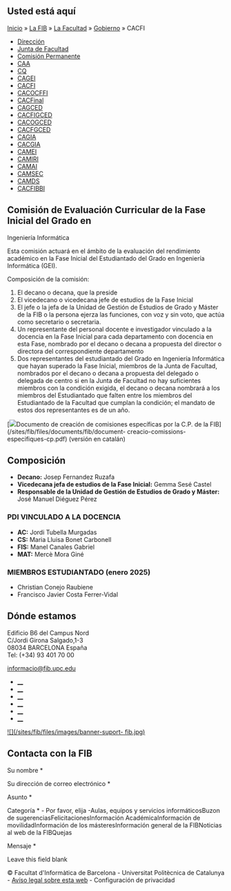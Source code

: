 ## Usted está aquí

[Inicio](/es) » [La FIB](/es/la-fib) » [La Facultad](/es/la-fib/la-facultad) »
[Gobierno](/es/la-fib/la-facultad/gobierno) » CACFI

  * [Dirección](/es/la-fib/la-facultad/gobierno/direccion)
  * [Junta de Facultad](/es/la-fib/la-facultad/gobierno/junta-de-facultad)
  * [Comisión Permanente](/es/la-fib/la-facultad/gobierno/comision-permanente)
  * [CAA](/es/la-fib/la-facultad/gobierno/caa)
  * [CQ](/es/la-fib/la-facultad/gobierno/cq)
  * [CAGEI](/es/la-fib/la-facultad/gobierno/cagei)
  * [CACFI](/es/la-fib/la-facultad/gobierno/cacfi)
  * [CACOCFFI](/es/la-fib/la-facultad/gobierno/cacocffi)
  * [CACFinal](/es/la-fib/la-facultad/gobierno/cacfinal)
  * [CAGCED](/es/la-fib/la-facultad/gobierno/cagced)
  * [CACFIGCED](/es/la-fib/la-facultad/gobierno/cacfigced)
  * [CACOGCED](/es/la-fib/la-facultad/gobierno/cacogced)
  * [CACFGCED](/es/la-fib/la-facultad/gobierno/cacfgced)
  * [CAGIA](/es/la-fib/la-facultad/gobierno/cagia)
  * [CACGIA](/es/la-fib/la-facultad/gobierno/cacgia)
  * [CAMEI](/es/la-fib/la-facultad/gobierno/camei)
  * [CAMIRI](/es/la-fib/la-facultad/gobierno/camiri)
  * [CAMAI](/es/la-fib/la-facultad/gobierno/camai)
  * [CAMSEC](/es/la-fib/la-facultad/gobierno/camsec)
  * [CAMDS](/es/la-fib/la-facultad/gobierno/camds)
  * [CACFIBBI](/es/la-fib/la-facultad/gobierno/cacfibbi)

## Comisión de Evaluación Curricular de la Fase Inicial del Grado en
Ingeniería Informática

Esta comisión actuará en el ámbito de la evaluación del rendimiento académico
en la Fase Inicial del Estudiantado del Grado en Ingeniería Informática (GEI).

Composición de la comisión:

  1. El decano o decana, que la preside
  2. El vicedecano o vicedecana jefe de estudios de la Fase Inicial
  3. El jefe o la jefa de la Unidad de Gestión de Estudios de Grado y Máster de la FIB o la persona ejerza las funciones, con voz y sin voto, que actúa como secretario o secretaria.
  4. Un representante del personal docente e investigador vinculado a la docencia en la Fase Inicial para cada departamento con docencia en esta Fase, nombrado por el decano o decana a propuesta del director o directora del correspondiente departamento
  5. Dos representantes del estudiantado del Grado en Ingeniería Informática que hayan superado la Fase Inicial, miembros de la Junta de Facultad, nombrados por el decano o decana a propuesta del delegado o delegada de centro si en la Junta de Facultad no hay suficientes miembros con la condición exigida, el decano o decana nombrará a los miembros del Estudiantado que falten entre los miembros del Estudiantado de la Facultad que cumplan la condición; el mandato de estos dos representantes es de un año.

[![](/sites/fib/files/images/pdf.png)Documento de creación de comisiones
específicas por la C.P. de la FIB](/sites/fib/files/documents/fib/document-
creacio-comissions-especifiques-cp.pdf) (versión en catalán)

## Composición

  * **Decano:** Josep Fernandez Ruzafa
  * **Vicedecana jefa de estudios de la Fase Inicial:** Gemma Sesé Castel
  * **Responsable de la Unidad de Gestión de Estudios de Grado y Máster:** José Manuel Diéguez Pérez

### PDI VINCULADO A LA DOCENCIA

  * **AC:** Jordi Tubella Murgadas
  * **CS:** Maria Lluisa Bonet Carbonell
  * **FIS:**  Manel Canales Gabriel
  * **MAT:** Mercè Mora Giné

### MIEMBROS ESTUDIANTADO (enero 2025)

  * Christian Conejo Raubiene
  * Francisco Javier Costa Ferrer-Vidal

## Dónde estamos

Edificio B6 del Campus Nord  
C/Jordi Girona Salgado,1-3  
08034 BARCELONA España  
Tel: (+34) 93 401 70 00

[informacio@fib.upc.edu](mailto:informacio@fib.upc.edu)

  * [__](/es/noticies/rss.rss)
  * [__](https://www.facebook.com/fib.upc)
  * [__](https://twitter.com/fib_upc)
  * [__](https://www.flickr.com/photos/fib-upc/albums)
  * [__](https://www.youtube.com/user/mediafib)
  * [__](https://www.instagram.com/fib.upc/)

[![](/sites/fib/files/images/banner-suport-
fib.jpg)](http://suport.fib.upc.edu)

## Contacta con la FIB

Su nombre *

Su dirección de correo electrónico *

Asunto *

Categoría * \- Por favor, elija -Aulas, equipos y servicios informáticosBuzon
de sugerenciasFelicitacionesInformación AcadémicaInformación de
movilidadInformación de los másteresInformación general de la FIBNoticias al
web de la FIBQuejas

Mensaje *

Leave this field blank

© Facultat d'Informàtica de Barcelona - Universitat Politècnica de Catalunya -
[Avíso legal sobre esta web](/es/aviso-legal-sobre-esta-web) \- Configuración
de privacidad

